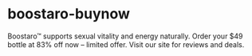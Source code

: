 # boostaro-buynow
Boostaro™ supports sexual vitality and energy naturally. Order your $49 bottle at 83% off now – limited offer. Visit our site for reviews and deals.
